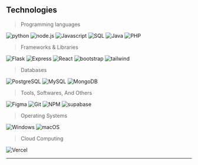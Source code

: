 <br>
  <h2 align="left">Technologies</h2>
  
  > Programming languages

<p>
  <img alt="python" src="https://img.shields.io/badge/Python-14354C.svg?logo=python&logoColor=white">
  <img alt="node.js" src="https://img.shields.io/badge/Node.js-43853D.svg?logo=node.js&logoColor=white">
  <img alt="Javascript" src="https://img.shields.io/badge/JavaScript-F7DF1E.svg?logo=javascript&logoColor=black">
  <img alt="SQL" src="https://custom-icon-badges.herokuapp.com/badge/SQL-025E8C.svg?logo=database&logoColor=white">
  <img alt="Java" src="https://img.shields.io/badge/Java-007396.svg?logo=apachemaven&logoColor=white">
  <img alt="PHP" src="https://img.shields.io/badge/PHP-777BB4.svg?logo=php&logoColor=white">
</p>

> Frameworks & Libraries

  <p>
    <img alt="Flask" src="https://img.shields.io/badge/Flask-white.svg?logo=flask&logoColor=black">
    <img alt="Express" src="https://img.shields.io/badge/Express-white.svg?logo=express&logoColor=black">
    <img alt="React" src="https://img.shields.io/badge/React-61DAFB.svg?logo=react&logoColor=black">
    <img alt="bootstrap" src="https://img.shields.io/badge/Bootstrap-7952B3.svg?logo=bootstrap&logoColor=white">
    <img alt="tailwind" src="https://img.shields.io/badge/Tailwind-white.svg?logo=tailwindcss&logoColor=06B6D4">
  </p>

> Databases

  <p>
    <img alt="PostgreSQL" src ="https://img.shields.io/badge/PostgreSQL-316192.svg?logo=postgresql&logoColor=white">
    <img alt="MySQL" src ="https://img.shields.io/badge/MySQL-316192.svg?logo=mysql&logoColor=white">
    <img alt="MongoDB" src ="https://img.shields.io/badge/MongoDB-4ea94b.svg?logo=mongodb&logoColor=white">
    
  </p>
  
  > Tools, Softwares, And Others
  
  <p>
<img alt="Figma" src="https://img.shields.io/badge/Figma-white.svg?logo=figma&logoColor=purple">
    <img alt="Git" src="https://img.shields.io/badge/Git-F05033.svg?logo=git&logoColor=white">
    <img alt="NPM" src ="https://img.shields.io/badge/NPM-white.svg?logo=npm&logoColor=red">
    <img alt="supabase" src ="https://img.shields.io/badge/supabase-000000.svg?logo=supabase&logoColor=4ea94b">
  </p>
  
  > Operating Systems
  
  <p>
    <img alt="Windows" src ="https://img.shields.io/badge/Windows-1f5ad1.svg?logo=windows&logoColor=white">
  <img alt="macOS" src="https://img.shields.io/badge/macOS-000000.svg?logo=apple&logoColor=white">

  </p>
  
  > Cloud Computing
  
  <p>
    <img alt="Vercel" src="https://img.shields.io/badge/Vercel-000000.svg?logo=vercel&logoColor=white">
  </p>
  
  <!-- > Web And Proxy Servers
  
  <p>
    <img alt="Apache" src="https://img.shields.io/badge/Apache-white.svg?logo=apache&logoColor=red">
  </p> -->
<hr>
